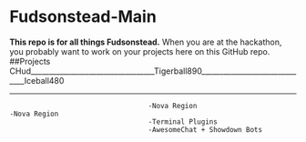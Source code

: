 # Fudsonstead-Main
**This repo is for all things Fudsonstead.**
When you are at the hackathon, you probably want to work on your projects here on this GitHub repo.
##Projects
CHud__________________________________Tigerball890______________________________Iceball480
_____________________________________________________________________________________________________________________________
                                      -Nova Region                              -Nova Region
                                      -Terminal Plugins
                                      -AwesomeChat + Showdown Bots              
